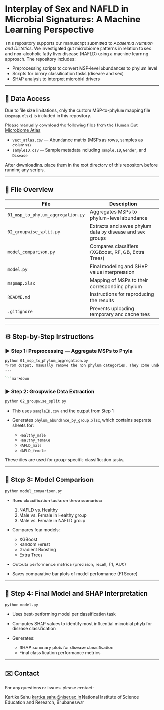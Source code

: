 # Interplay of Sex and NAFLD in Microbial Signatures: A Machine Learning Perspective

This repository supports our manuscript submitted to *Academia Nutrition and Dietetics*. We investigated gut microbiome patterns in relation to sex and non-alcoholic fatty liver disease (NAFLD) using a machine learning approach. The repository includes:

- Preprocessing scripts to convert MSP-level abundances to phylum level
- Scripts for binary classification tasks (disease and sex)
- SHAP analysis to interpret microbial drivers

---

## 🔗 Data Access

Due to file size limitations, only the custom MSP-to-phylum mapping file (`mspmap.xlsx`) is included in this repository.

Please manually download the following files from the [Human Gut Microbiome Atlas](https://www.microbiomeatlas.org):

- `vect_atlas.csv` — Abundance matrix (MSPs as rows, samples as columns)
- `sampleID.csv` — Sample metadata including `sample.ID`, `Gender`, and `Disease`

After downloading, place them in the root directory of this repository before running any scripts.


---

## 📁 File Overview

| File                              | Description                                                   |
|-----------------------------------|---------------------------------------------------------------|
| `01_msp_to_phylum_aggregation.py` | Aggregates MSPs to phylum-level abundance                     |
| `02_groupwise_split.py`           | Extracts and saves phylum data by disease and sex groups      |
| `model_comparison.py`             | Compares classifiers (XGBoost, RF, GB, Extra Trees)           |
| `model.py`                        | Final modeling and SHAP value interpretation                  |
| `mspmap.xlsx`                     | Mapping of MSPs to their corresponding phylum                 |
| `README.md`                       | Instructions for reproducing the results                      |
| `.gitignore`                      | Prevents uploading temporary and cache files                  |

---

## ⚙️ Step-by-Step Instructions

### ▶️ Step 1: Preprocessing — Aggregate MSPs to Phyla

```bash
python 01_msp_to_phylum_aggregation.py
*From output, manually remove the non phylum categories. They come under unclassified and unclassified eukaryota in Human Gut Microbiome Atlas. 
---

```markdown
```

### ▶️ Step 2: Groupwise Data Extraction

```bash
python 02_groupwise_split.py
```

* This uses `sampleID.csv` and the output from Step 1
* Generates `phylum_abundance_by_group.xlsx`, which contains separate sheets for:

  * `Healthy_male`
  * `Healthy_female`
  * `NAFLD_male`
  * `NAFLD_female`

These files are used for group-specific classification tasks.

---

## 🤖 Step 3: Model Comparison

```bash
python model_comparison.py
```

* Runs classification tasks on three scenarios:

  1. NAFLD vs. Healthy
  2. Male vs. Female in Healthy group
  3. Male vs. Female in NAFLD group

* Compares four models:

  * XGBoost
  * Random Forest
  * Gradient Boosting
  * Extra Trees

* Outputs performance metrics (precision, recall, F1, AUC)

* Saves comparative bar plots of model performance (F1 Score)

---

## 🧠 Step 4: Final Model and SHAP Interpretation

```bash
python model.py
```

* Uses best-performing model per classification task
* Computes SHAP values to identify most influential microbial phyla for disease classification 
* Generates:

  * SHAP summary plots for disease classification 
  * Final classification performance metrics

---


## ✉️ Contact

For any questions or issues, please contact:

Kartika Sahu
kartika.sahu@niser.ac.in
National Institute of Science Education and Research, Bhubaneswar 

```

